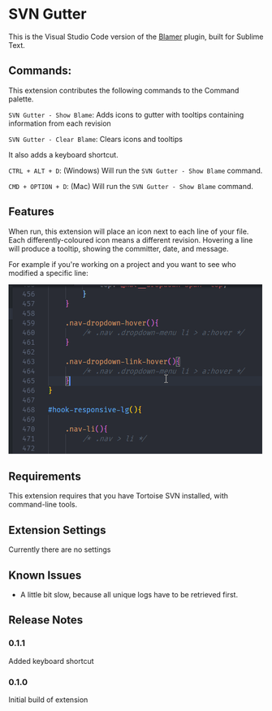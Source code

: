 # SVN Gutter

This is the Visual Studio Code version of the [Blamer](https://github.com/BeauAgst/Blamer) plugin, built for Sublime Text.

## Commands:

This extension contributes the following commands to the Command palette.

`SVN Gutter - Show Blame`: Adds icons to gutter with tooltips containing information from each revision

`SVN Gutter - Clear Blame`: Clears icons and tooltips

It also adds a keyboard shortcut.

`CTRL + ALT + D`: (Windows) Will run the `SVN Gutter - Show Blame` command.

`CMD + OPTION + D`: (Mac) Will run the `SVN Gutter - Show Blame` command.



## Features

When run, this extension will place an icon next to each line of your file. Each differently-coloured icon means a different revision. Hovering a line will produce a tooltip, showing the committer, date, and message. 

For example if you're working on a project and you want to see who modified a specific line:

![Example Usage](example.gif)

## Requirements

This extension requires that you have Tortoise SVN installed, with command-line tools.

## Extension Settings

Currently there are no settings
## Known Issues

- A little bit slow, because all unique logs have to be retrieved first.

## Release Notes

### 0.1.1
Added keyboard shortcut
### 0.1.0
Initial build of extension


